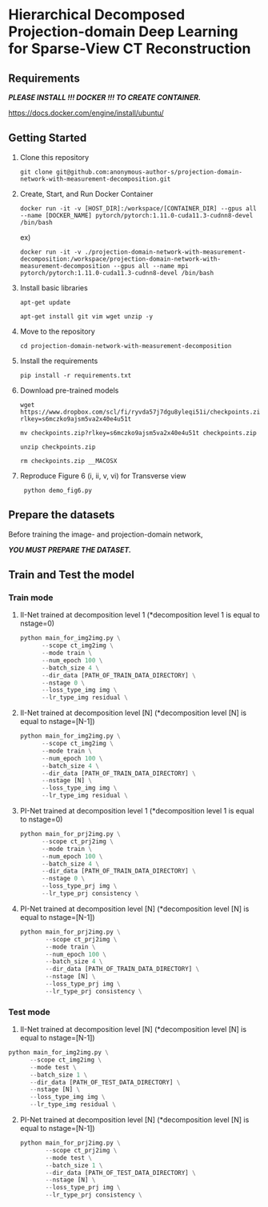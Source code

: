 # Hierarchical Decomposed Projection-domain Deep Learning for Sparse-View CT Reconstruction

## Requirements
___PLEASE INSTALL !!! DOCKER !!! TO CREATE CONTAINER.___

https://docs.docker.com/engine/install/ubuntu/

## Getting Started

1. Clone this repository
   ```
   git clone git@github.com:anonymous-author-s/projection-domain-network-with-measurement-decomposition.git
   ```

2. Create, Start, and Run Docker Container
   ```
   docker run -it -v [HOST_DIR]:/workspace/[CONTAINER_DIR] --gpus all --name [DOCKER_NAME] pytorch/pytorch:1.11.0-cuda11.3-cudnn8-devel /bin/bash
   ```

   ex) 
   ```
   docker run -it -v ./projection-domain-network-with-measurement-decomposition:/workspace/projection-domain-network-with-measurement-decomposition --gpus all --name mpi pytorch/pytorch:1.11.0-cuda11.3-cudnn8-devel /bin/bash
   ```

3. Install basic libraries
   ```
   apt-get update
   ```

   ```
   apt-get install git vim wget unzip -y
   ```

4. Move to the repository
   ```
   cd projection-domain-network-with-measurement-decomposition
   ```

5. Install the requirements
   ```
   pip install -r requirements.txt
   ```

6. Download pre-trained models
   ```
   wget https://www.dropbox.com/scl/fi/ryvda57j7dgu8yleqi51i/checkpoints.zip?rlkey=s6mczko9ajsm5va2x40e4u51t
   ```
   
   ```
   mv checkpoints.zip?rlkey=s6mczko9ajsm5va2x40e4u51t checkpoints.zip 
   ```
   
   ```
   unzip checkpoints.zip
   ```

   ```
   rm checkpoints.zip __MACOSX
   ```

7. Reproduce Figure 6 (i, ii, v, vi) for Transverse view
   ```
    python demo_fig6.py
   ```

## Prepare the datasets
Before training the image- and projection-domain network, 

___YOU MUST PREPARE THE DATASET.___


## Train and Test the model
### Train mode
1. II-Net trained at decomposition level 1 (*decomposition level 1 is equal to nstage=0)
   ```python
   python main_for_img2img.py \
         --scope ct_img2img \
         --mode train \
         --num_epoch 100 \
         --batch_size 4 \
         --dir_data [PATH_OF_TRAIN_DATA_DIRECTORY] \
         --nstage 0 \
         --loss_type_img img \
         --lr_type_img residual \
   ```

2. II-Net trained at decomposition level [N] (*decomposition level [N] is equal to nstage=[N-1])
     ```python
     python main_for_img2img.py \
           --scope ct_img2img \
           --mode train \
           --num_epoch 100 \
           --batch_size 4 \
           --dir_data [PATH_OF_TRAIN_DATA_DIRECTORY] \
           --nstage [N] \
           --loss_type_img img \
           --lr_type_img residual \
     ```

3. PI-Net trained at decomposition level 1 (*decomposition level 1 is equal to nstage=0)
     ```python
     python main_for_prj2img.py \
           --scope ct_prj2img \
           --mode train \
           --num_epoch 100 \
           --batch_size 4 \
           --dir_data [PATH_OF_TRAIN_DATA_DIRECTORY] \
           --nstage 0 \
           --loss_type_prj img \
           --lr_type_prj consistency \
     ```

4. PI-Net trained at decomposition level [N] (*decomposition level [N] is equal to nstage=[N-1])
    ```python
    python main_for_prj2img.py \
           --scope ct_prj2img \
           --mode train \
           --num_epoch 100 \
           --batch_size 4 \
           --dir_data [PATH_OF_TRAIN_DATA_DIRECTORY] \
           --nstage [N] \
           --loss_type_prj img \
           --lr_type_prj consistency \
    ```

### Test mode
1. II-Net trained at decomposition level [N] (*decomposition level [N] is equal to nstage=[N-1])
 ```python
 python main_for_img2img.py \
       --scope ct_img2img \
       --mode test \
       --batch_size 1 \
       --dir_data [PATH_OF_TEST_DATA_DIRECTORY] \
       --nstage [N] \
       --loss_type_img img \
       --lr_type_img residual \
 ```

2. PI-Net trained at decomposition level [N] (*decomposition level [N] is equal to nstage=[N-1])
    ```python
    python main_for_prj2img.py \
           --scope ct_prj2img \
           --mode test \
           --batch_size 1 \
           --dir_data [PATH_OF_TEST_DATA_DIRECTORY] \
           --nstage [N] \
           --loss_type_prj img \
           --lr_type_prj consistency \
    ```
      